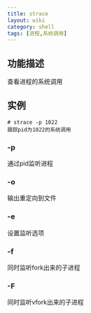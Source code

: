 ```yaml
---
title: strace
layout: wiki
category: shell
tags: [进程,系统调用]
---
```


## 功能描述

查看进程的系统调用

## 实例

~~~Text
# strace -p 1022
跟踪pid为1022的系统调用
~~~

### -p

通过pid监听进程

### -o

输出重定向到文件

### -e

设置监听选项

### -f

同时监听fork出来的子进程

### -F

同时监听vfork出来的子进程
